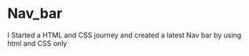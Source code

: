 # Nav_bar
I Started a HTML and CSS journey  and  created a latest Nav bar by using html and CSS only 
